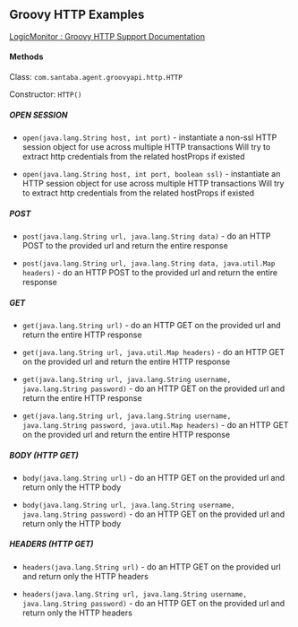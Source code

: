 ## Groovy HTTP Examples

[LogicMonitor : Groovy HTTP Support Documentation](https://www.logicmonitor.com/support/terminology-syntax/scripting-support/access-a-website-from-groovy/)

#### Methods

Class: `com.santaba.agent.groovyapi.http.HTTP`

Constructor: `HTTP()`

##### OPEN SESSION
 - `open(java.lang.String host, int port)` - instantiate a non-ssl HTTP session object for use across multiple HTTP transactions
    Will try to extract http credentials from the related hostProps if existed

 - `open(java.lang.String host, int port, boolean ssl)` - instantiate an HTTP session object for use across multiple HTTP transactions
    Will try to extract http credentials from the related hostProps if existed

##### POST

 - `post(java.lang.String url, java.lang.String data)` - do an HTTP POST to the provided url and return the entire response

 - `post(java.lang.String url, java.lang.String data, java.util.Map headers)` - do an HTTP POST to the provided url and return the entire response

##### GET

 - `get(java.lang.String url)` - do an HTTP GET on the provided url and return the entire HTTP response
 
 - `get(java.lang.String url, java.util.Map headers)` - do an HTTP GET on the provided url and return the entire HTTP response
 
 - `get(java.lang.String url, java.lang.String username, java.lang.String password)` - do an HTTP GET on the provided url and return the entire HTTP response

 - `get(java.lang.String url, java.lang.String username, java.lang.String password, java.util.Map headers)` - do an HTTP GET on the provided url and return the entire HTTP response

##### BODY (HTTP GET)

 - `body(java.lang.String url)` - do an HTTP GET on the provided url and return only the HTTP body

 - `body(java.lang.String url, java.lang.String username, java.lang.String password)` - do an HTTP GET on the provided url and return only the HTTP body

##### HEADERS (HTTP GET)

 - `headers(java.lang.String url)` - do an HTTP GET on the provided url and return only the HTTP headers

 - `headers(java.lang.String url, java.lang.String username, java.lang.String password)` - do an HTTP GET on the provided url and return only the HTTP headers



